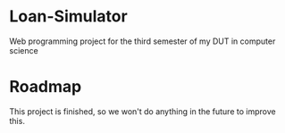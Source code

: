 # Loan-Simulator

Web programming project for the third semester of my DUT in computer science

# Roadmap

This project is finished, so we won't do anything in the future to improve this.